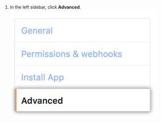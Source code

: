1. In the left sidebar, click **Advanced**. ![Advanced tab](/assets/images/github-apps/github_apps_advanced.png)
